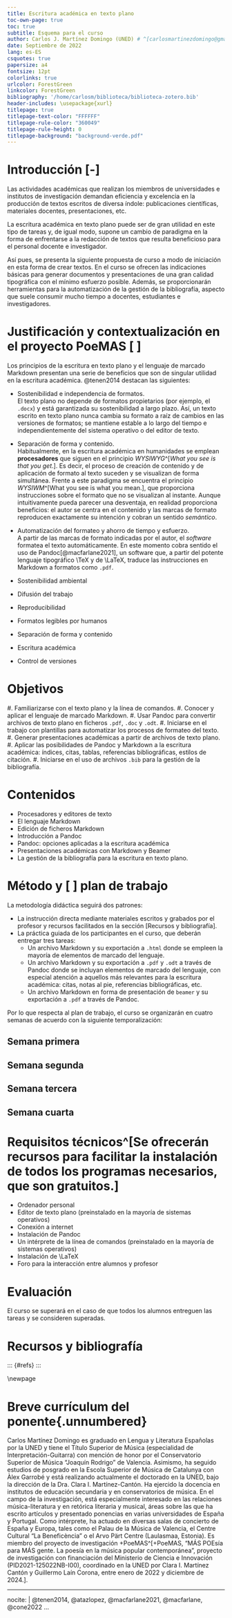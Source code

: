 ```yaml
---
title: Escritura académica en texto plano
toc-own-page: true
toc: true
subtitle: Esquema para el curso
author: Carlos J. Martínez Domingo (UNED) # ^[carlosmartinezdomingo@gmail.com]
date: Septiembre de 2022
lang: es-ES
csquotes: true
papersize: a4
fontsize: 12pt
colorlinks: true
urlcolor: ForestGreen
linkcolor: ForestGreen
bibliography: '/home/carlosm/biblioteca/biblioteca-zotero.bib'
header-includes: \usepackage{xurl}
titlepage: true
titlepage-text-color: "FFFFFF"
titlepage-rule-color: "360049"
titlepage-rule-height: 0
titlepage-background: "background-verde.pdf"
---
```


# Introducción [-]

Las actividades académicas que realizan los miembros de universidades e institutos de investigación demandan eficiencia y excelencia en la producción de textos escritos de diversa índole: publicaciones científicas, materiales docentes, presentaciones, etc.

La escritura académica en texto plano puede ser de gran utilidad en este tipo de tareas y, de igual modo, supone un cambio de paradigma en la forma de enfrentarse a la redacción de textos que resulta beneficioso para el personal docente e investigador.

Así pues, se presenta la siguiente propuesta de curso a modo de iniciación en esta forma de crear textos. En el curso se ofrecen las indicaciones básicas para generar documentos y presentaciones de una gran calidad tipográfica con el mínimo esfuerzo posible. Además, se proporcionarán herramientas para la automatización de la gestión de la bibliografía, aspecto que suele consumir mucho tiempo a docentes, estudiantes e investigadores.

# Justificación y contextualización en el proyecto PoeMAS [ ]

Los principios de la escritura en texto plano y el lenguaje de marcado Markdown presentan una serie de beneficios que son de singular utilidad en la escritura académica. @tenen2014 destacan las siguientes:

- Sostenibilidad e independencia de formatos.  
El texto plano no depende de formatos propietarios (por ejemplo, el `.docx`) y está garantizada su sostenibilidad a largo plazo. Así, un texto escrito en texto plano nunca cambia su formato a raíz de cambios en las versiones de formatos; se mantiene estable a lo largo del tiempo e independientemente del sistema operativo o del editor de texto.
- Separación de forma y contenido.  
Habitualmente, en la escritura académica en humanidades se emplean **procesadores** que siguen en el principio _WYSIWYG_^[_What you see is that you get_.]. Es decir, el proceso de creación de contenido y de aplicación de formato al texto suceden y se visualizan de forma simultánea. Frente a este paradigma se encuentra el principio _WYSIWM_^[What you see is what you mean.], que proporciona instrucciones sobre el formato que no se visualizan al instante. Aunque intuitivamente pueda parecer una desventaja, en realidad proporciona beneficios: el autor se centra en el contenido y las marcas de formato reproducen exactamente su intención y cobran un sentido _semántico_.
- Automatización del formateo y ahorro de tiempo y esfuerzo.  
A partir de las marcas de formato indicadas por el autor, el _software_ formatea el texto automáticamente. En este momento cobra sentido el uso de Pandoc[@macfarlane2021], un software que, a partir del potente lenguaje tipográfico \TeX y de \LaTeX, traduce las instrucciones en Markdown a formatos como `.pdf`. 

- Sostenibilidad ambiental
- Difusión del trabajo
- Reproducibilidad
- Formatos legibles por humanos
- Separación de forma y contenido
- Escritura académica
- Control de versiones

# Objetivos

#. Familiarizarse con el texto plano y la línea de comandos.
#. Conocer y aplicar el lenguaje de marcado Markdown.
#. Usar Pandoc para convertir archivos de texto plano en ficheros `.pdf`, `.doc` y `.odt`.
#. Iniciarse en el trabajo con plantillas para automatizar los procesos de formateo del texto.
#. Generar presentaciones académicas a partir de archivos de texto plano.
#. Aplicar las posibilidades de Pandoc y Markdown a la escritura académica: índices, citas, tablas, referencias bibliográficas, estilos
de citación.
#. Iniciarse en el uso de archivos `.bib` para la gestión de la bibliografía.

# Contenidos

- Procesadores y editores de texto
- El lenguaje Markdown
- Edición de ficheros Markdown
- Introducción a Pandoc
- Pandoc: opciones aplicadas a la escritura académica
- Presentaciones académicas con Markdown y Beamer
- La gestión de la bibliografía para la escritura en texto plano.

# Método y [ ] plan de trabajo

La metodología didáctica seguirá dos patrones:

- La instrucción directa mediante materiales escritos y grabados por el profesor y recursos facilitados en la sección [Recursos y bibliografía].
- La práctica guiada de los participantes en el curso, que deberán entregar tres tareas:
  - Un archivo Markdown y su exportación a `.html` donde se empleen la mayoría de elementos de marcado del lenguaje.
  - Un archivo Markdown y su exportación a `.pdf` y `.odt` a través de Pandoc donde se incluyan elementos de marcado del lenguaje, con especial atención a aquellos más relevantes para la escritura académica: citas, notas al pie, referencias bibliográficas, etc.
  - Un archivo Markdown en forma de presentación de `beamer` y su exportación a `.pdf` a través de Pandoc.
  
Por lo que respecta al plan de trabajo, el curso se organizarán en cuatro semanas de acuerdo con la siguiente temporalización:

## Semana primera


## Semana segunda

## Semana tercera

## Semana cuarta

# Requisitos técnicos^[Se ofrecerán recursos para facilitar la instalación de todos los programas necesarios, que son gratuitos.]

- Ordenador personal
- Editor de texto plano (preinstalado en la mayoría de sistemas operativos)
- Conexión a internet
- Instalación de Pandoc
- Un intérprete de la línea de comandos (preinstalado en la mayoría de sistemas operativos)
- Instalación de \LaTeX 
- Foro para la interacción entre alumnos y profesor

# Evaluación

El curso se superará en el caso de que todos los alumnos entreguen las tareas y se consideren superadas.

# Recursos y bibliografía




::: {#refs}
:::

\newpage

# Breve currículum del ponente{.unnumbered}

Carlos Martínez Domingo es graduado en Lengua y Literatura Españolas por la UNED y tiene el Título Superior de Música (especialidad de Interpretación-Guitarra) con mención de honor por el Conservatorio Superior de Música “Joaquín Rodrigo” de Valencia. Asimismo, ha seguido estudios de posgrado en la Escola Superior de Música de Catalunya con Àlex Garrobé y está realizando actualmente el doctorado en la UNED, bajo la dirección de la Dra. Clara I. Martínez-Cantón. Ha ejercido la docencia en institutos de educación secundaria y en conservatorios de música. En el campo de la investigación, está especialmente interesado en las relaciones música-literatura y en retórica literaria y musical, áreas sobre las que ha escrito artículos y presentado ponencias en varias universidades de España y Portugal. Como intérprete, ha actuado en diversas salas de concierto de España y Europa, tales como el Palau de la Música de Valencia, el Centre Cultural “La Beneficència” o el Arvo Pärt Centre (Laulasmaa, Estonia). Es miembro del proyecto de investigación +PoeMAS^[+PoeMAS, “MÁS POEsía para MÁS gente. La poesía en la
música popular contemporánea”, proyecto de investigación con financiación del Ministerio de
Ciencia e Innovación (PID2021-125022NB-I00), coordinado en la UNED por Clara I. Martínez
Cantón y Guillermo Laín Corona, entre enero de 2022 y diciembre de 2024.].


---
nocite: |
  @tenen2014, @atazlopez, @macfarlane2021, @macfarlane, @cone2022
...

